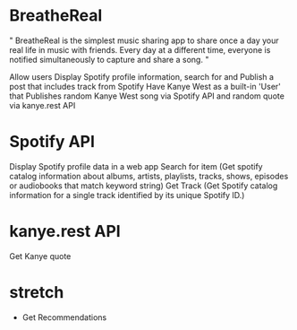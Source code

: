 # BreatheReal
" BreatheReal is the simplest music sharing app to share once a day your real life in music with friends.
Every day at a different time, everyone is notified simultaneously to capture and share a song. " 

Allow users Display Spotify profile information, search for and Publish a post that includes track from Spotify 
Have Kanye West as a built-in 'User' that Publishes random Kanye West song via Spotify API and random quote via kanye.rest API 

# Spotify API 
Display Spotify profile data in a web app
Search for item (Get spotify catalog information about albums, artists, playlists, tracks, shows, episodes or audiobooks that match keyword string)
Get Track (Get Spotify catalog information for a single track identified by its unique Spotify ID.)

# kanye.rest API
Get Kanye quote

# stretch
- Get Recommendations  

